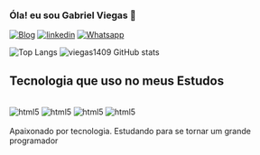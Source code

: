 ### Óla! eu sou Gabriel Viegas 👋

[![Blog](https://img.shields.io/badge/Instagram-E4405F?style=for-the-badge&logo=instagram&logoColor=white)](https://www.instagram.com/viegasgabriel_/profilecard/?igsh=MWFzZ21iZGtwcnNhMg==)
[![linkedin](https://img.shields.io/badge/LinkedIn-0077B5?style=for-the-badge&logo=linkedin&logoColor=white)](https://www.linkedin.com/in/gabriel-alessandro-16082b144?utm_source=share&utm_campaign=share_via&utm_content=profile&utm_medium=android_app)
[![Whatsapp](https://img.shields.io/badge/WhatsApp-25D366?style=for-the-badge&logo=whatsapp&logoColor=white)](https://wa.me/5511959347810)

![Top Langs](https://github-readme-stats.vercel.app/api/top-langs/?username=anuraghazra&hide_progress=dark)
![viegas1409 GitHub stats](https://github-readme-stats.vercel.app/api?username=viegas1409&show_icons=true&theme=black)

## Tecnologia que uso no meus Estudos

<div style="display: inline_block"><br/>
<img  algin="center" alt="html5" src="https://img.shields.io/badge/HTML-239120?style=for-the-badge&logo=html5&logoColor=white" />
<img  algin="center" alt="html5" src="https://img.shields.io/badge/CSS-239120?&style=for-the-badge&logo=css3&logoColor=white" />
<img  algin="center" alt="html5" src="https://img.shields.io/badge/Python-3776AB?style=for-the-badge&logo=python&logoColor=whitee" />
<img  algin="center" alt="html5" src="https://img.shields.io/badge/JavaScript-F7DF1E?style=for-the-badge&logo=javascript&logoColor=black" />
</div><br/>
Apaixonado por tecnologia. Estudando para se tornar um grande programador
